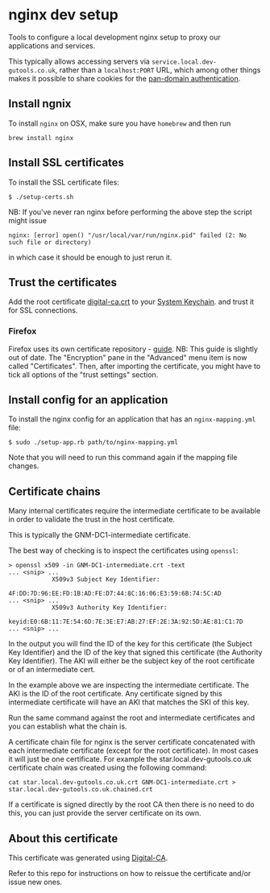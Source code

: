 # nginx dev setup

Tools to configure a local development nginx setup to proxy our applications and services.

This typically allows accessing servers via
`service.local.dev-gutools.co.uk`, rather than a `localhost:PORT` URL,
which among other things makes it possible to share cookies for the [pan-domain authentication](https://github.com/guardian/pan-domain-authentication).

## Install ngnix
To install `nginx` on OSX, make sure you have `homebrew` and then run 

```
brew install nginx
```

## Install SSL certificates
To install the SSL certificate files:

```
$ ./setup-certs.sh
```

NB: If you've never ran nginx before performing the above step the script might issue 

```
nginx: [error] open() "/usr/local/var/run/nginx.pid" failed (2: No such file or directory)
```

in which case it should be enough to just rerun it. 

## Trust the certificates
Add the root certificate [digital-ca.crt](./ssl/digital-ca.crt) to your [System Keychain](https://support.apple.com/kb/PH18677?locale=en_US). and trust it for SSL connections.

### Firefox
Firefox uses its own certificate repository - [guide](http://www.cyberciti.biz/faq/firefox-adding-trusted-ca/).
NB: This guide is slightly out of date. The "Encryption" pane in the "Advanced" menu item is now called "Certificates". 
Then, after importing the certificate, you might have to tick all options of the "trust settings" section.

## Install config for an application
To install the nginx config for an application that has an `nginx-mapping.yml` file:

```
$ sudo ./setup-app.rb path/to/nginx-mapping.yml
```

Note that you will need to run this command again if the mapping file changes.

## Certificate chains
Many internal certificates require the intermediate certificate to be available
in order to validate the trust in the host certificate.

This is typically the GNM-DC1-intermediate certificate.

The best way of checking is to inspect the certificates using `openssl`:

```
> openssl x509 -in GNM-DC1-intermediate.crt -text
... <snip> ...
            X509v3 Subject Key Identifier:
                4F:DD:7D:96:EE:FD:1B:AD:FE:D7:44:8C:16:06:E3:59:6B:74:5C:AD
... <snip> ...
            X509v3 Authority Key Identifier:
                keyid:E0:6B:11:7E:54:6D:7E:3E:E7:AB:27:EF:2E:3A:92:5D:AE:81:C1:7D
... <snip> ...
```

In the output you will find the ID of the key for this certificate (the Subject
  Key Identifier) and the ID of the key that signed this certificate (the Authority
  Key Identifier). The AKI will either be the subject key of the root certificate
  or of an intermediate cert.

In the example above we are inspecting the intermediate certificate. The AKI is
  the ID of the root certificate. Any certificate signed by this intermediate
  certificate will have an AKI that matches the SKI of this key.

Run the same command against the root and intermediate certificates and you can
  establish what the chain is.

A certificate chain file for nginx is the server certificate concatenated with
  each intermediate certificate (except for the root certificate). In most cases
  it will just be one certificate. For example the star.local.dev-gutools.co.uk
  certificate chain was created using the following command:

```
cat star.local.dev-gutools.co.uk.crt GNM-DC1-intermediate.crt > star.local.dev-gutools.co.uk.chained.crt
```

If a certificate is signed directly by the root CA then there is no need to do
this, you can just provide the server certificate on its own.

## About this certificate
This certificate was generated using [Digital-CA](https://github.com/guardian/digital-ca).

Refer to this repo for instructions on how to reissue the certificate and/or issue new ones.